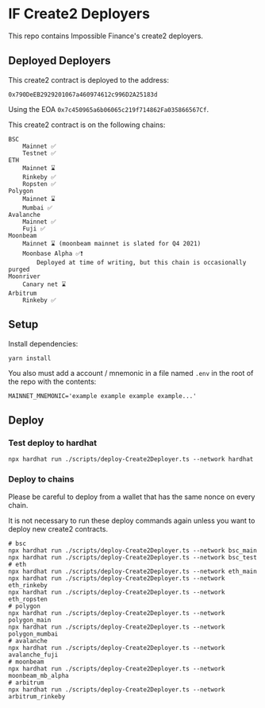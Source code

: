 # IF Create2 Deployers

This repo contains Impossible Finance's create2 deployers.

## Deployed Deployers

This create2 contract is deployed to the address:

```
0x790DeEB2929201067a460974612c996D2A25183d
```

Using the EOA `0x7c450965a6b06065c219f714862Fa035866567Cf`.

This create2 contract is on the following chains:

```
BSC
    Mainnet ✅
    Testnet ✅
ETH
    Mainnet ⌛
    Rinkeby ✅
    Ropsten ✅
Polygon
    Mainnet ⌛
    Mumbai ✅
Avalanche
    Mainnet ✅
    Fuji ✅
Moonbeam
    Mainnet ⌛ (moonbeam mainnet is slated for Q4 2021)
    Moonbase Alpha ✅❗
        Deployed at time of writing, but this chain is occasionally purged
Moonriver
    Canary net ⌛
Arbitrum
    Rinkeby ✅
```

## Setup

Install dependencies:

```
yarn install
```

You also must add a account / mnemonic in a file named `.env` in the root of the repo with the contents:

```
MAINNET_MNEMONIC='example example example example...'
```

## Deploy

### Test deploy to hardhat

```
npx hardhat run ./scripts/deploy-Create2Deployer.ts --network hardhat
```

### Deploy to chains

Please be careful to deploy from a wallet that has the same nonce on every chain.

It is not necessary to run these deploy commands again unless you want to deploy new create2 contracts.

```
# bsc
npx hardhat run ./scripts/deploy-Create2Deployer.ts --network bsc_main
npx hardhat run ./scripts/deploy-Create2Deployer.ts --network bsc_test
# eth
npx hardhat run ./scripts/deploy-Create2Deployer.ts --network eth_main
npx hardhat run ./scripts/deploy-Create2Deployer.ts --network eth_rinkeby
npx hardhat run ./scripts/deploy-Create2Deployer.ts --network eth_ropsten
# polygon
npx hardhat run ./scripts/deploy-Create2Deployer.ts --network polygon_main
npx hardhat run ./scripts/deploy-Create2Deployer.ts --network polygon_mumbai
# avalanche
npx hardhat run ./scripts/deploy-Create2Deployer.ts --network avalanche_fuji
# moonbeam
npx hardhat run ./scripts/deploy-Create2Deployer.ts --network moonbeam_mb_alpha
# arbitrum
npx hardhat run ./scripts/deploy-Create2Deployer.ts --network arbitrum_rinkeby
```
